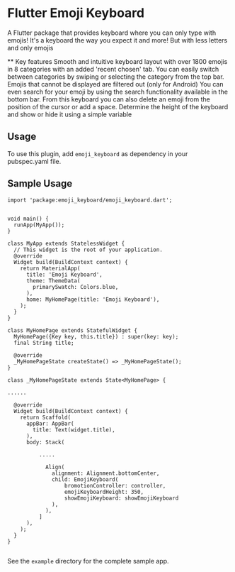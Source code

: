 # Flutter Emoji Keyboard

A Flutter package that provides keyboard where you can only type with emojis!
It's a keyboard the way you expect it and more! But with less letters and only emojis

** Key features
Smooth and intuitive keyboard layout with over 1800 emojis in 8 categories with an added 'recent chosen' tab.
You can easily switch between categories by swiping or selecting the category from the top bar.
Emojis that cannot be displayed are filtered out (only for Android)
You can even search for your emoji by using the search functionality available in the bottom bar.
From this keyboard you can also delete an emoji from the position of the cursor or add a space.
Determine the height of the keyboard and show or hide it using a simple variable

## Usage
To use this plugin, add `emoji_keyboard` as dependency in your pubspec.yaml file.

## Sample Usage
```
import 'package:emoji_keyboard/emoji_keyboard.dart';


void main() {
  runApp(MyApp());
}

class MyApp extends StatelessWidget {
  // This widget is the root of your application.
  @override
  Widget build(BuildContext context) {
    return MaterialApp(
      title: 'Emoji Keyboard',
      theme: ThemeData(
        primarySwatch: Colors.blue,
      ),
      home: MyHomePage(title: 'Emoji Keyboard'),
    );
  }
}

class MyHomePage extends StatefulWidget {
  MyHomePage({Key key, this.title}) : super(key: key);
  final String title;

  @override
  _MyHomePageState createState() => _MyHomePageState();
}

class _MyHomePageState extends State<MyHomePage> {

......

  @override
  Widget build(BuildContext context) {
    return Scaffold(
      appBar: AppBar(
        title: Text(widget.title),
      ),
      body: Stack(

          .....

            Align(
              alignment: Alignment.bottomCenter,
              child: EmojiKeyboard(
                  bromotionController: controller,
                  emojiKeyboardHeight: 350,
                  showEmojiKeyboard: showEmojiKeyboard
              ),
            ),
          ]
      ),
    );
  }
}


```
See the `example` directory for the complete sample app.
